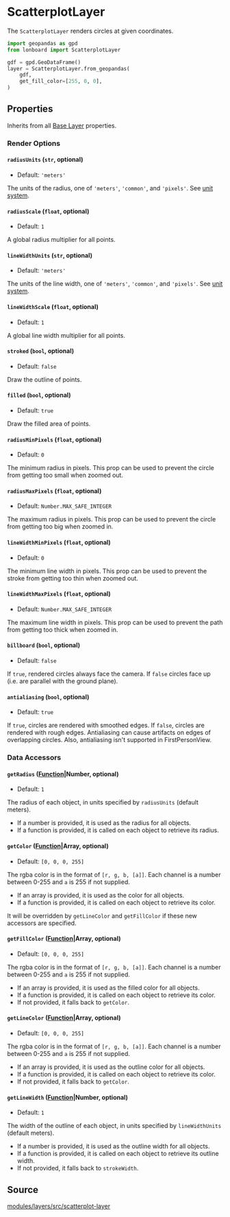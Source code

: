 # ScatterplotLayer

The `ScatterplotLayer` renders circles at given coordinates.

```py
import geopandas as gpd
from lonboard import ScatterplotLayer

gdf = gpd.GeoDataFrame()
layer = ScatterplotLayer.from_geopandas(
    gdf,
    get_fill_color=[255, 0, 0],
)
```

## Properties

Inherits from all [Base Layer](https://deck.gl/docs/api-reference/core/layer) properties.

### Render Options

#### `radiusUnits` (`str`, optional)

* Default: `'meters'`

The units of the radius, one of `'meters'`, `'common'`, and `'pixels'`. See [unit system](https://deck.gl/docs/developer-guide/coordinate-systems#supported-units).

#### `radiusScale` (`float`, optional)

* Default: `1`

A global radius multiplier for all points.

#### `lineWidthUnits` (`str`, optional)

* Default: `'meters'`

The units of the line width, one of `'meters'`, `'common'`, and `'pixels'`. See [unit system](https://deck.gl/docs/developer-guide/coordinate-systems#supported-units).

#### `lineWidthScale` (`float`, optional)

* Default: `1`

A global line width multiplier for all points.

#### `stroked` (`bool`, optional)

* Default: `false`

Draw the outline of points.

#### `filled` (`bool`, optional)

* Default: `true`

Draw the filled area of points.

#### `radiusMinPixels` (`float`, optional)

* Default: `0`

The minimum radius in pixels. This prop can be used to prevent the circle from getting too small when zoomed out.

#### `radiusMaxPixels` (`float`, optional)

* Default: `Number.MAX_SAFE_INTEGER`

The maximum radius in pixels. This prop can be used to prevent the circle from getting too big when zoomed in.

#### `lineWidthMinPixels` (`float`, optional)

* Default: `0`

The minimum line width in pixels. This prop can be used to prevent the stroke from getting too thin when zoomed out.

#### `lineWidthMaxPixels` (`float`, optional)

* Default: `Number.MAX_SAFE_INTEGER`

The maximum line width in pixels. This prop can be used to prevent the path from getting too thick when zoomed in.

#### `billboard` (`bool`, optional)

- Default: `false`

If `true`, rendered circles always face the camera. If `false` circles face up (i.e. are parallel with the ground plane).

#### `antialiasing` (`bool`, optional)

- Default: `true`

If `true`, circles are rendered with smoothed edges. If `false`, circles are rendered with rough edges. Antialiasing can cause artifacts on edges of overlapping circles. Also, antialiasing isn't supported in FirstPersonView.

### Data Accessors

#### `getRadius` ([Function](../../developer-guide/using-layers.md#accessors)|Number, optional)

* Default: `1`

The radius of each object, in units specified by `radiusUnits` (default meters).

* If a number is provided, it is used as the radius for all objects.
* If a function is provided, it is called on each object to retrieve its radius.

#### `getColor` ([Function](../../developer-guide/using-layers.md#accessors)|Array, optional)

* Default: `[0, 0, 0, 255]`

The rgba color is in the format of `[r, g, b, [a]]`. Each channel is a number between 0-255 and `a` is 255 if not supplied.

* If an array is provided, it is used as the color for all objects.
* If a function is provided, it is called on each object to retrieve its color.

It will be overridden by `getLineColor` and `getFillColor` if these new accessors are specified.

#### `getFillColor` ([Function](../../developer-guide/using-layers.md#accessors)|Array, optional)

* Default: `[0, 0, 0, 255]`

The rgba color is in the format of `[r, g, b, [a]]`. Each channel is a number between 0-255 and `a` is 255 if not supplied.

* If an array is provided, it is used as the filled color for all objects.
* If a function is provided, it is called on each object to retrieve its color.
* If not provided, it falls back to `getColor`.

#### `getLineColor` ([Function](../../developer-guide/using-layers.md#accessors)|Array, optional)

* Default: `[0, 0, 0, 255]`

The rgba color is in the format of `[r, g, b, [a]]`. Each channel is a number between 0-255 and `a` is 255 if not supplied.

* If an array is provided, it is used as the outline color for all objects.
* If a function is provided, it is called on each object to retrieve its color.
* If not provided, it falls back to `getColor`.

#### `getLineWidth` ([Function](../../developer-guide/using-layers.md#accessors)|Number, optional)

* Default: `1`

The width of the outline of each object, in units specified by `lineWidthUnits` (default meters).

* If a number is provided, it is used as the outline width for all objects.
* If a function is provided, it is called on each object to retrieve its outline width.
* If not provided, it falls back to `strokeWidth`.

## Source

[modules/layers/src/scatterplot-layer](https://github.com/visgl/deck.gl/tree/master/modules/layers/src/scatterplot-layer)
